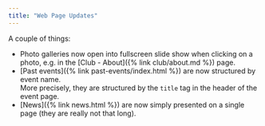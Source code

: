 ```yaml
---
title: "Web Page Updates"
---
```

A couple of things:

- Photo galleries now open into fullscreen slide show when clicking on a photo, e.g. 
  in the [Club - About]({% link club/about.md %}) page.
- [Past events]({% link past-events/index.html %}) are now structured by event
  name.  
  More precisely, they are structured by the `title` tag in the header of the event page.
- [News]({% link news.html %}) are now simply presented on a single page (they are really not that long).



